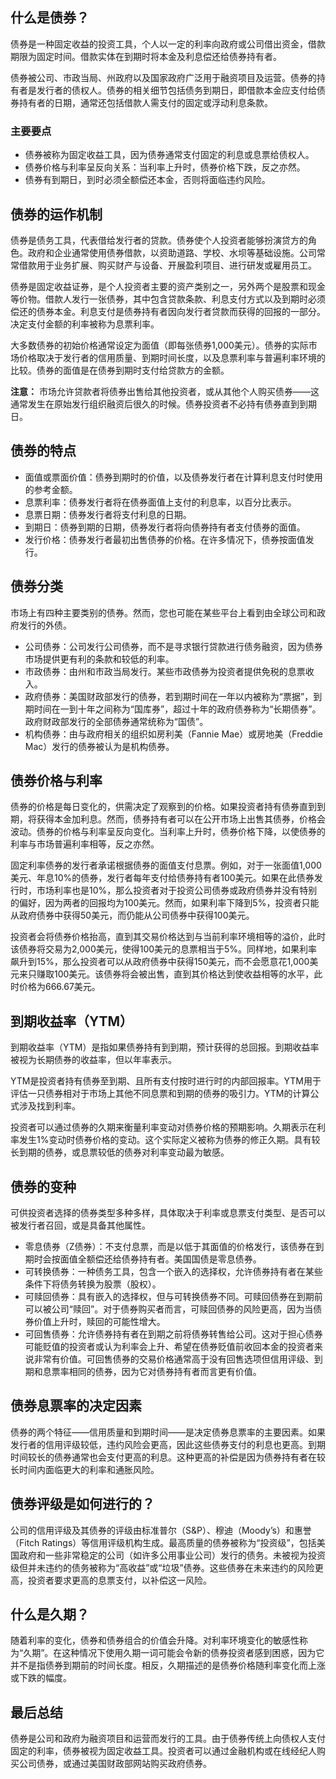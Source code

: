 ## 什么是债券？

债券是一种固定收益的投资工具，个人以一定的利率向政府或公司借出资金，借款期限为固定时间。借款实体在到期时将本金及利息偿还给债券持有者。

债券被公司、市政当局、州政府以及国家政府广泛用于融资项目及运营。债券的持有者是发行者的债权人。债券的相关细节包括债务到期日，即借款本金应支付给债券持有者的日期，通常还包括借款人需支付的固定或浮动利息条款。

### 主要要点

- 债券被称为固定收益工具，因为债券通常支付固定的利息或息票给债权人。
- 债券价格与利率呈反向关系：当利率上升时，债券价格下跌，反之亦然。
- 债券有到期日，到时必须全额偿还本金，否则将面临违约风险。

## 债券的运作机制

债券是债务工具，代表借给发行者的贷款。债券使个人投资者能够扮演贷方的角色。政府和企业通常使用债券借款，以资助道路、学校、水坝等基础设施。公司常常借款用于业务扩展、购买财产与设备、开展盈利项目、进行研发或雇用员工。

债券是固定收益证券，是个人投资者主要的资产类别之一，另外两个是股票和现金等价物。借款人发行一张债券，其中包含贷款条款、利息支付方式以及到期时必须偿还的债券本金。利息支付是债券持有者因向发行者贷款而获得的回报的一部分。决定支付金额的利率被称为息票利率。

大多数债券的初始价格通常设定为面值（即每张债券1,000美元）。债券的实际市场价格取决于发行者的信用质量、到期时间长度，以及息票利率与普遍利率环境的比较。债券的面值是在债券到期时支付给贷款方的金额。

**注意：** 市场允许贷款者将债券出售给其他投资者，或从其他个人购买债券——这通常发生在原始发行组织融资后很久的时候。债券投资者不必持有债券直到到期日。

## 债券的特点

- 面值或票面价值：债券到期时的价值，以及债券发行者在计算利息支付时使用的参考金额。
- 息票利率：债券发行者将在债券面值上支付的利息率，以百分比表示。
- 息票日期：债券发行者将支付利息的日期。
- 到期日：债券到期的日期，债券发行者将向债券持有者支付债券的面值。
- 发行价格：债券发行者最初出售债券的价格。在许多情况下，债券按面值发行。

## 债券分类

市场上有四种主要类别的债券。然而，您也可能在某些平台上看到由全球公司和政府发行的外债。

- 公司债券：公司发行公司债券，而不是寻求银行贷款进行债务融资，因为债券市场提供更有利的条款和较低的利率。
- 市政债券：由州和市政当局发行。某些市政债券为投资者提供免税的息票收入。
- 政府债券：美国财政部发行的债券，若到期时间在一年以内被称为“票据”，到期时间在一到十年之间称为“国库券”，超过十年的政府债券称为“长期债券”。政府财政部发行的全部债券通常统称为“国债”。
- 机构债券：由与政府相关的组织如房利美（Fannie Mae）或房地美（Freddie Mac）发行的债券被认为是机构债券。

## 债券价格与利率

债券的价格是每日变化的，供需决定了观察到的价格。如果投资者持有债券直到到期，将获得本金加利息。然而，债券持有者可以在公开市场上出售其债券，价格会波动。债券的价格与利率呈反向变化。当利率上升时，债券价格下降，以使债券的利率与市场普遍利率相等，反之亦然。

固定利率债券的发行者承诺根据债券的面值支付息票。例如，对于一张面值1,000美元、年息10%的债券，发行者每年支付给债券持有者100美元。如果在此债券发行时，市场利率也是10%，那么投资者对于投资公司债券或政府债券并没有特别的偏好，因为两者的回报均为100美元。然而，如果利率下降到5%，投资者只能从政府债券中获得50美元，而仍能从公司债券中获得100美元。

投资者会将债券价格抬高，直到其交易价格达到与当前利率环境相等的溢价，此时该债券将交易为2,000美元，使得100美元的息票相当于5%。同样地，如果利率飙升到15%，那么投资者可以从政府债券中获得150美元，而不会愿意花1,000美元来只赚取100美元。该债券将会被出售，直到其价格达到使收益相等的水平，此时价格为666.67美元。

## 到期收益率（YTM）

到期收益率（YTM）是指如果债券持有到到期，预计获得的总回报。到期收益率被视为长期债券的收益率，但以年率表示。

YTM是投资者持有债券至到期、且所有支付按时进行时的内部回报率。YTM用于评估一只债券相对于市场上其他不同息票和到期的债券的吸引力。YTM的计算公式涉及找到利率。

投资者可以通过债券的久期来衡量利率变动对债券价格的预期影响。久期表示在利率发生1%变动时债券价格的变动。这个实际定义被称为债券的修正久期。具有较长到期的债券，或息票较低的债券对利率变动最为敏感。

## 债券的变种

可供投资者选择的债券类型多种多样，具体取决于利率或息票支付类型、是否可以被发行者召回，或是具备其他属性。

- 零息债券（Z债券）：不支付息票，而是以低于其面值的价格发行，该债券在到期时会按面值全额偿还给债券持有者。美国国债是零息债券。
- 可转换债券：一种债务工具，包含一个嵌入的选择权，允许债券持有者在某些条件下将债务转换为股票（股权）。
- 可赎回债券：具有嵌入的选择权，但与可转换债券不同。可赎回债券在到期前可以被公司“赎回”。对于债券购买者而言，可赎回债券的风险更高，因为当债券价值上升时，赎回的可能性增大。
- 可回售债券：允许债券持有者在到期之前将债券转售给公司。这对于担心债券可能贬值的投资者或认为利率会上升、希望在债券贬值前收回本金的投资者来说非常有价值。可回售债券的交易价格通常高于没有回售选项但信用评级、到期和息票率相同的债券，因为它对债券持有者而言更有价值。

## 债券息票率的决定因素

债券的两个特征——信用质量和到期时间——是决定债券息票率的主要因素。如果发行者的信用评级较低，违约风险会更高，因此这些债券支付的利息也更高。到期时间较长的债券通常也会支付更高的利息。这种更高的补偿是因为债券持有者在较长时间内面临更大的利率和通胀风险。

## 债券评级是如何进行的？

公司的信用评级及其债券的评级由标准普尔（S&P）、穆迪（Moody’s）和惠誉（Fitch Ratings）等信用评级机构生成。最高质量的债券被称为“投资级”，包括美国政府和一些非常稳定的公司（如许多公用事业公司）发行的债务。未被视为投资级但并未违约的债务被称为“高收益”或“垃圾”债券。这些债券在未来违约的风险更高，投资者要求更高的息票支付，以补偿这一风险。

## 什么是久期？

随着利率的变化，债券和债券组合的价值会升降。对利率环境变化的敏感性称为“久期”。在这种情况下使用久期一词可能会令新的债券投资者感到困惑，因为它并不是指债券到期前的时间长度。相反，久期描述的是债券价格随利率变化而上涨或下跌的幅度。

## 最后总结

债券是公司和政府为融资项目和运营而发行的工具。由于债券传统上向债权人支付固定的利率，债券被视为固定收益工具。投资者可以通过金融机构或在线经纪人购买公司债券，或通过美国财政部网站购买政府债券。